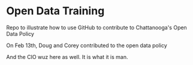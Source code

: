 Open Data Training
================

Repo to illustrate how to use GitHub to contribute to Chattanooga's Open Data Policy

On Feb 13th, Doug and Corey contributed to the open data policy

And the CIO wuz here as well. It is what it is man.
